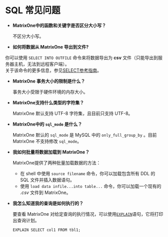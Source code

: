 # **SQL 常见问题**

* **MatrixOne中的函数和关键字是否区分大小写？**

  不区分大小写。

* **如何将数据从 MatrixOne 导出到文件?**

你可以使用 `SELECT INTO OUTFILE` 命令来将数据导出为 **csv** 文件（只能导出到服务器主机，无法到远程客户端）。  
关于该命令的更多信息，参见[SELECT参考指南](../Reference/SQL-Reference/Data-Manipulation-Statements/select.md)。

* **MatrixOne 事务大小的限制是什么？**

  事务大小受限于硬件环境的内存大小。

* **MatrixOne支持什么类型的字符集？**

  MatrixOne 默认支持 UTF-8 字符集，且目前只支持 UTF-8。

* **MatrixOne中的 `sql_mode` 是什么？**

  MatrixOne 默认的 `sql_mode` 是 MySQL 中的 `only_full_group_by` 。目前 MatrixOne 不支持修改 `sql_mode`。

* **我如何批量将数据加载到 MatrixOne？**

  MatrixOne提供了两种批量加载数据的方法：
  - 在 shell 中使用 `source filename` 命令，你可以加载包含所有 DDL 的 SQL 文件并插入数据语句。
  - 使用 `load data infile...into table...` 命令，你可以加载一个现有的 *.csv* 文件到 MatrixOne。

* **我怎么知道我的查询是如何执行的？**

  要查看 MatrixOne 对给定查询的执行情况，可以使用[`EXPLAIN`](https://docs.matrixorigin.io/0.5.0/MatrixOne/Reference/SQL-Reference/Explain/explain/)语句，它将打印出查询计划。

  ```
  EXPLAIN SELECT col1 FROM tbl1;
  ```
